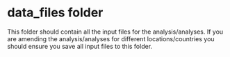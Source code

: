 # data_files folder
This folder should contain all the input files for the analysis/analyses.
If you are amending the analysis/analyses for different locations/countries you should ensure you save all input files to this folder. 
